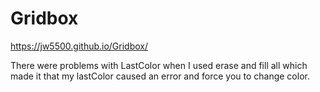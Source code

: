 # Gridbox

https://jw5500.github.io/Gridbox/


There were problems with LastColor when I used erase and fill all which made it that my lastColor caused an error and force you to change color. 